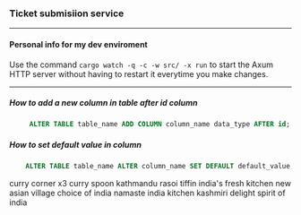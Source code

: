 ### Ticket submisiion service

---

#### Personal info for my dev enviroment

Use the command
`cargo watch -q -c -w src/ -x run`
to start the Axum HTTP server without having to restart it everytime you make changes.

---

##### How to add a new column in table after id column

```sql
     ALTER TABLE table_name ADD COLUMN column_name data_type AFTER id;
```

##### How to set default value in column

```sql
    ALTER TABLE table_name ALTER column_name SET DEFAULT default_value;
```

curry corner x3
curry spoon
kathmandu rasoi
tiffin india's fresh kitchen
new asian village
choice of india
namaste india kitchen
kashmiri delight
spirit of india
